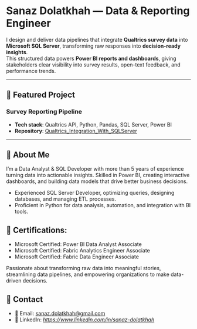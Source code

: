 # Sanaz Dolatkhah — Data & Reporting Engineer

I design and deliver data pipelines that integrate **Qualtrics survey data** into **Microsoft SQL Server**, transforming raw responses into **decision-ready insights**.  
This structured data powers **Power BI reports and dashboards**, giving stakeholders clear visibility into survey results, open-text feedback, and performance trends.

---

## 🔹 Featured Project
### Survey Reporting Pipeline
- **Tech stack**: Qualtrics API, Python, Pandas, SQL Server, Power BI
- **Repository**: [Qualtrics_Integration_With_SQLServer](https://github.com/SanazDolatkhah/Qualtrics_Integration_With_SQLServer)  

---

## 🔹 About Me
I’m a Data Analyst & SQL Developer with more than 5 years of experience turning data into actionable insights.
Skilled in Power BI, creating interactive dashboards, and building data models that drive better business decisions.
- Experienced SQL Server Developer, optimizing queries, designing databases, and managing ETL processes.
- Proficient in Python for data analysis, automation, and integration with BI tools.

## 🔹 Certifications:
- Microsoft Certified: Power BI Data Analyst Associate
- Microsoft Certified: Fabric Analytics Engineer Associate
- Microsoft Certified: Fabric Data Engineer Associate

Passionate about transforming raw data into meaningful stories, streamlining data pipelines, and empowering organizations to make data-driven decisions.

## 🔹 Contact
- 📧 Email: sanaz.dolatkhah@gmail.com 
- 💼 LinkedIn: *https://www.linkedin.com/in/sanaz-dolatkhah*
